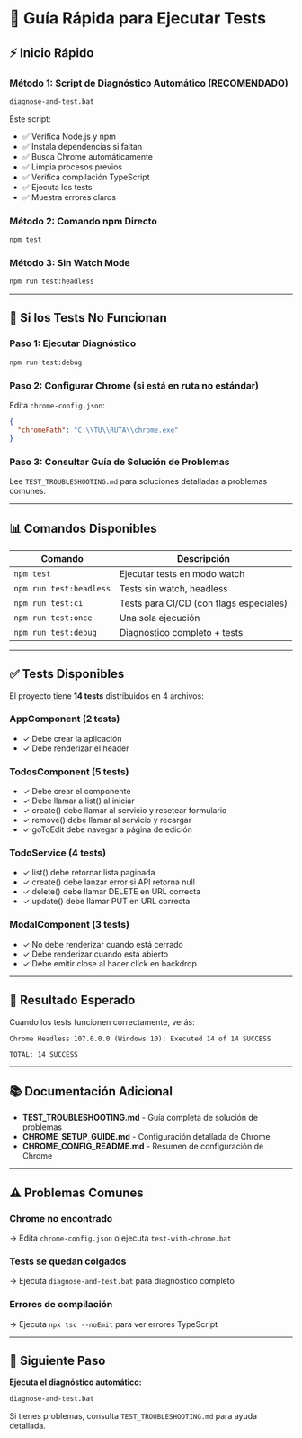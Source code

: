 # 🧪 Guía Rápida para Ejecutar Tests

## ⚡ Inicio Rápido

### Método 1: Script de Diagnóstico Automático (RECOMENDADO)

```cmd
diagnose-and-test.bat
```

Este script:
- ✅ Verifica Node.js y npm
- ✅ Instala dependencias si faltan
- ✅ Busca Chrome automáticamente
- ✅ Limpia procesos previos
- ✅ Verifica compilación TypeScript
- ✅ Ejecuta los tests
- ✅ Muestra errores claros

### Método 2: Comando npm Directo

```cmd
npm test
```

### Método 3: Sin Watch Mode

```cmd
npm run test:headless
```

---

## 🔧 Si los Tests No Funcionan

### Paso 1: Ejecutar Diagnóstico

```cmd
npm run test:debug
```

### Paso 2: Configurar Chrome (si está en ruta no estándar)

Edita `chrome-config.json`:
```json
{
  "chromePath": "C:\\TU\\RUTA\\chrome.exe"
}
```

### Paso 3: Consultar Guía de Solución de Problemas

Lee `TEST_TROUBLESHOOTING.md` para soluciones detalladas a problemas comunes.

---

## 📊 Comandos Disponibles

| Comando | Descripción |
|---------|-------------|
| `npm test` | Ejecutar tests en modo watch |
| `npm run test:headless` | Tests sin watch, headless |
| `npm run test:ci` | Tests para CI/CD (con flags especiales) |
| `npm run test:once` | Una sola ejecución |
| `npm run test:debug` | Diagnóstico completo + tests |

---

## ✅ Tests Disponibles

El proyecto tiene **14 tests** distribuidos en 4 archivos:

### AppComponent (2 tests)
- ✓ Debe crear la aplicación
- ✓ Debe renderizar el header

### TodosComponent (5 tests)
- ✓ Debe crear el componente
- ✓ Debe llamar a list() al iniciar
- ✓ create() debe llamar al servicio y resetear formulario
- ✓ remove() debe llamar al servicio y recargar
- ✓ goToEdit debe navegar a página de edición

### TodoService (4 tests)
- ✓ list() debe retornar lista paginada
- ✓ create() debe lanzar error si API retorna null
- ✓ delete() debe llamar DELETE en URL correcta
- ✓ update() debe llamar PUT en URL correcta

### ModalComponent (3 tests)
- ✓ No debe renderizar cuando está cerrado
- ✓ Debe renderizar cuando está abierto
- ✓ Debe emitir close al hacer click en backdrop

---

## 🚀 Resultado Esperado

Cuando los tests funcionen correctamente, verás:

```
Chrome Headless 107.0.0.0 (Windows 10): Executed 14 of 14 SUCCESS

TOTAL: 14 SUCCESS
```

---

## 📚 Documentación Adicional

- **TEST_TROUBLESHOOTING.md** - Guía completa de solución de problemas
- **CHROME_SETUP_GUIDE.md** - Configuración detallada de Chrome
- **CHROME_CONFIG_README.md** - Resumen de configuración de Chrome

---

## ⚠️ Problemas Comunes

### Chrome no encontrado
→ Edita `chrome-config.json` o ejecuta `test-with-chrome.bat`

### Tests se quedan colgados
→ Ejecuta `diagnose-and-test.bat` para diagnóstico completo

### Errores de compilación
→ Ejecuta `npx tsc --noEmit` para ver errores TypeScript

---

## 🎯 Siguiente Paso

**Ejecuta el diagnóstico automático:**

```cmd
diagnose-and-test.bat
```

Si tienes problemas, consulta `TEST_TROUBLESHOOTING.md` para ayuda detallada.
